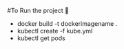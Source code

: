 #To Run the project 💼

- docker build -t dockerimagename .
- kubectl create -f kube.yml
- kubectl get pods
